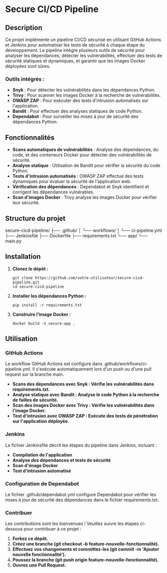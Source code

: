 # Secure CI/CD Pipeline

## Description

Ce projet implémente un pipeline CI/CD sécurisé en utilisant GitHub Actions et Jenkins pour automatiser les tests de sécurité à chaque étape du développement. Le pipeline intègre plusieurs outils de sécurité pour analyser les dépendances, détecter les vulnérabilités, effectuer des tests de sécurité statiques et dynamiques, et garantir que les images Docker déployées sont sûres.

### Outils intégrés :
- **Snyk** : Pour détecter les vulnérabilités dans les dépendances Python.
- **Trivy** : Pour scanner les images Docker à la recherche de vulnérabilités.
- **OWASP ZAP** : Pour exécuter des tests d'intrusion automatisés sur l'application.
- **Bandit** : Pour effectuer des analyses statiques de code Python.
- **Dependabot** : Pour surveiller les mises à jour de sécurité des dépendances Python.

## Fonctionnalités

- **Scans automatiques de vulnérabilités** : Analyse des dépendances, du code, et des conteneurs Docker pour détecter des vulnérabilités de sécurité.
- **Analyse statique** : Utilisation de Bandit pour vérifier la sécurité du code Python.
- **Tests d'intrusion automatisés** : OWASP ZAP effectue des tests dynamiques pour évaluer la sécurité de l'application web.
- **Vérification des dépendances** : Dependabot et Snyk identifient et corrigent les dépendances vulnérables.
- **Scan d'images Docker** : Trivy analyse les images Docker pour vérifier leur sécurité.

## Structure du projet

secure-cicd-pipeline/ 
├── .github/ 
│ └── workflows/ 
│     └── ci-pipeline.yml
├── Jenkinsfile
├── Dockerfile 
├── requirements.txt
    └── app/ 
        └── main.py


## Installation

1. **Clonez le dépôt :**

   ```
   git clone https://github.com/votre-utilisateur/secure-cicd-pipeline.git
   cd secure-cicd-pipeline
   ```

2. **Installer les dépendances Python :**

   ```
   pip install -r requirements.txt
   ```

3. **Construire l'image Docker :**

   ```
   docker build -t secure-app .
   ```
   
## Utilisation

### GitHub Actions

Le workflow GitHub Actions est configuré dans .github/workflows/ci-pipeline.yml. Il s'exécute automatiquement lors d'un push ou d'une pull request sur la branche main.

- **Scans des dépendances avec Snyk : Vérifie les vulnérabilités dans requirements.txt.**
- **Analyse statique avec Bandit : Analyse le code Python à la recherche de failles de sécurité.**
- **Scan des images Docker avec Trivy : Vérifie les vulnérabilités dans l'image Docker.**
- **Test d'intrusion avec OWASP ZAP : Exécute des tests de pénétration sur l'application déployée.**

### Jenkins

Le fichier Jenkinsfile décrit les étapes du pipeline dans Jenkins, incluant :

- **Compilation de l'application**
- **Analyse des dépendances et tests de sécurité**
- **Scan d'image Docker**
- **Test d'intrusion automatisé**

### Configuration de Dependabot

Le fichier .github/dependabot.yml configure Dependabot pour vérifier les mises à jour de sécurité des dépendances dans le fichier requirements.txt.

### Contribuer

Les contributions sont les bienvenues ! Veuillez suivre les étapes ci-dessous pour contribuer à ce projet :

1. **Forkez ce dépôt.**
2. **Créez une branche (git checkout -b feature-nouvelle-fonctionnalité).**
3. **Effectuez vos changements et committez-les (git commit -m 'Ajouter nouvelle fonctionnalité').**
4. **Poussez la branche (git push origin feature-nouvelle-fonctionnalité).**
5. **Ouvrez une Pull Request.**
